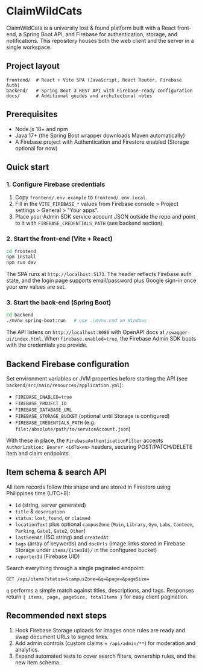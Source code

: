 # ClaimWildCats

ClaimWildCats is a university lost & found platform built with a React front-end, a Spring Boot API, and Firebase for authentication, storage, and notifications. This repository houses both the web client and the server in a single workspace.

## Project layout

```
frontend/  # React + Vite SPA (JavaScript, React Router, Firebase Auth)
backend/   # Spring Boot 3 REST API with Firebase-ready configuration
docs/      # Additional guides and architectural notes
```

## Prerequisites

- Node.js 18+ and npm
- Java 17+ (the Spring Boot wrapper downloads Maven automatically)
- A Firebase project with Authentication and Firestore enabled (Storage optional for now)

## Quick start

### 1. Configure Firebase credentials

1. Copy `frontend/.env.example` to `frontend/.env.local`.
2. Fill in the `VITE_FIREBASE_*` values from Firebase console > Project settings > General > "Your apps".
3. Place your Admin SDK service account JSON outside the repo and point to it with `FIREBASE_CREDENTIALS_PATH` (see backend section).

### 2. Start the front-end (Vite + React)

```bash
cd frontend
npm install
npm run dev
```

The SPA runs at `http://localhost:5173`. The header reflects Firebase auth state, and the login page supports email/password plus Google sign-in once your env values are set.

### 3. Start the back-end (Spring Boot)

```bash
cd backend
./mvnw spring-boot:run   # use .\mvnw.cmd on Windows
```

The API listens on `http://localhost:8080` with OpenAPI docs at `/swagger-ui/index.html`. When `firebase.enabled=true`, the Firebase Admin SDK boots with the credentials you provide.

## Backend Firebase configuration

Set environment variables or JVM properties before starting the API (see `backend/src/main/resources/application.yml`):

- `FIREBASE_ENABLED=true`
- `FIREBASE_PROJECT_ID`
- `FIREBASE_DATABASE_URL`
- `FIREBASE_STORAGE_BUCKET` (optional until Storage is configured)
- `FIREBASE_CREDENTIALS_PATH` (e.g. `file:/absolute/path/to/serviceAccount.json`)

With these in place, the `FirebaseAuthenticationFilter` accepts `Authorization: Bearer <idToken>` headers, securing POST/PATCH/DELETE item and claim endpoints.

## Item schema & search API

All item records follow this shape and are stored in Firestore using Philippines time (UTC+8):

- `id` (string, server generated)
- `title` & `description`
- `status`: `lost`, `found`, or `claimed`
- `locationText` plus optional `campusZone` (`Main`, `Library`, `Gym`, `Labs`, `Canteen`, `Parking`, `Gate1`, `Gate2`, `Other`)
- `lastSeenAt` (ISO string) and `createdAt`
- `tags` (array of keywords) and `docUrls` (image links stored in Firebase Storage under `items/{itemId}/` in the configured bucket)
- `reporterId` (Firebase UID)

Search everything through a single paginated endpoint:

```
GET /api/items?status=&campusZone=&q=&page=&pageSize=
```

`q` performs a simple match against titles, descriptions, and tags. Responses return `{ items, page, pageSize, totalItems }` for easy client pagination.

## Recommended next steps

1. Hook Firebase Storage uploads for images once rules are ready and swap document URLs to signed links.
2. Add admin controls (custom claims + `/api/admin/**`) for moderation and analytics.
3. Expand automated tests to cover search filters, ownership rules, and the new item schema.
